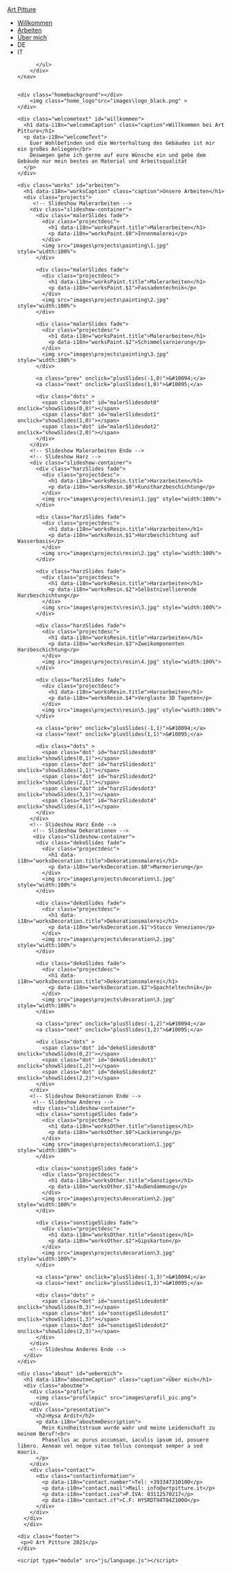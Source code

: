 <!DOCTYPE html>
<head>
    <meta charset="UTF-8">
    <meta http-equiv="X-UA-Compatible" content="IE=edge">
    <meta name="viewport" content="width=device-width, initial-scale=1.0">
    <script src="js/script.js" defer></script>
    <link rel="stylesheet" href="css/style.css">
    <title>Art Pitture</title>
</head>
<body>
  <div class="home">
    <nav class="navbar">
        <div class="brand-title"><a href="index.html">Art Pitture</a></div>
        <a href="#" class="toggle-button">
          <span class="bar"></span>
          <span class="bar"></span>
          <span class="bar"></span>
        </a>
        <div class="navbar-links">
          <ul>
            <li><a data-i18n="navWelcome" href="#willkommen">Willkommen</a></li>
            <li><a data-i18n="navWorks" href="#arbeiten">Arbeiten</a></li>
            <li><a data-i18n="navAboutme"href="#uebermich">Über mich</a></li>
            <li><a id="lang_DE">DE</a></li>
            <li><a id="lang_IT">IT</a></li>
            
          </ul>
        </div>
    </nav>

    
    <div class="homebackground"></div>
        <img class="home_logo"src="images\logo_black.png" >
    </div>

    <div class="welcometext" id="willkommen">
      <h1 data-i18n="welcomeCaption" class="caption">Willkommen bei Art Pitture</h1>
      <p data-i18n="welcomeText">
        Euer Wohlbefinden und die Werterhaltung des Gebäudes ist mir ein großes Anliegen</br>
        Deswegen gehe ich gerne auf eure Wünsche ein und gebe dem Gebäude nur mein bestes an Material und Arbeitsqualität
      </p>
    </div>
    
    <div class="works" id="arbeiten">
      <h1 data-i18n="worksCaption" class="caption">Unsere Arbeiten</h1>
      <div class="projects">
         <!-- Slideshow Malerarbeiten -->
        <div class="slideshow-container">
          <div class="malerSlides fade">
            <div class="projectdesc">
              <h1 data-i18n="worksPaint.title">Malerarbeiten</h1>
              <p data-i18n="worksPaint.$0">Innenmalerei</p>
            </div>
            <img src="images\projects\painting\1.jpg" style="width:100%">
          </div>
        
          <div class="malerSlides fade">
            <div class="projectdesc">
              <h1 data-i18n="worksPaint.title">Malerarbeiten</h1>
              <p data-i18n="worksPaint.$1">Fassadentechnik</p>
            </div>
            <img src="images\projects\painting\2.jpg" style="width:100%">
          </div>
        
          <div class="malerSlides fade">
            <div class="projectdesc">
              <h1 data-i18n="worksPaint.title">Malerarbeiten</h1>
              <p data-i18n="worksPaint.$2">Schimmelsarnierung</p>
            </div>
            <img src="images\projects\painting\3.jpg" style="width:100%">
          </div>
        
          <a class="prev" onclick="plusSlides(-1,0)">&#10094;</a>
          <a class="next" onclick="plusSlides(1,0)">&#10095;</a>
  
          <div class="dots" >
            <span class="dot" id="malerSlidesdot0" onclick="showSlides(0,0)"></span>
            <span class="dot" id="malerSlidesdot1" onclick="showSlides(1,0)"></span>
            <span class="dot" id="malerSlidesdot2" onclick="showSlides(2,0)"></span>
          </div>
        </div>
        <!-- Slideshow Malerarbeiten Ende -->
        <!-- Slideshow Harz -->
        <div class="slideshow-container"> 
          <div class="harzSlides fade">
            <div class="projectdesc">
              <h1 data-i18n="worksResin.title">Harzarbeiten</h1>
              <p data-i18n="worksResin.$0">Kunstharzbeschichtung</p>
            </div>
            <img src="images\projects\resin\1.jpg" style="width:100%">
          </div>
        
          <div class="harzSlides fade">
            <div class="projectdesc">
              <h1 data-i18n="worksResin.title">Harzarbeiten</h1>
              <p data-i18n="worksResin.$1">Harzbeschichtung auf Wasserbasis</p>
            </div>
            <img src="images\projects\resin\2.jpg" style="width:100%">
          </div>
        
          <div class="harzSlides fade">
            <div class="projectdesc">
              <h1 data-i18n="worksResin.title">Harzarbeiten</h1>
              <p data-i18n="worksResin.$2">Selbstnivellierende Harzbeschichtung</p>
            </div>
            <img src="images\projects\resin\3.jpg" style="width:100%">
          </div>
  
          <div class="harzSlides fade">
            <div class="projectdesc">
              <h1 data-i18n="worksResin.title">Harzarbeiten</h1>
              <p data-i18n="worksResin.$3">Zweikomponenten Harzbeschichtung</p>
            </div>
            <img src="images\projects\resin\4.jpg" style="width:100%">
          </div>
  
          <div class="harzSlides fade">
            <div class="projectdesc">
              <h1 data-i18n="worksResin.title">Harzarbeiten</h1>
              <p data-i18n="worksResin.$4">Verglaste 3D Tapeten</p>
            </div>
            <img src="images\projects\resin\5.jpg" style="width:100%">
          </div>
        
          <a class="prev" onclick="plusSlides(-1,1)">&#10094;</a>
          <a class="next" onclick="plusSlides(1,1)">&#10095;</a>
  
          <div class="dots" >
            <span class="dot" id="harzSlidesdot0" onclick="showSlides(0,1)"></span>
            <span class="dot" id="harzSlidesdot1" onclick="showSlides(1,1)"></span>
            <span class="dot" id="harzSlidesdot2" onclick="showSlides(2,1)"></span>
            <span class="dot" id="harzSlidesdot3" onclick="showSlides(3,1)"></span>
            <span class="dot" id="harzSlidesdot4" onclick="showSlides(4,1)"></span>
          </div>
        </div>
        <!-- Slideshow Harz Ende -->
         <!-- Slideshow Dekorationen -->
         <div class="slideshow-container">
          <div class="dekoSlides fade">
            <div class="projectdesc">
              <h1 data-i18n="worksDecoration.title">Dekorationsmalerei</h1>
              <p data-i18n="worksDecoration.$0">Marmorierung</p>
            </div>
            <img src="images\projects\decoration\1.jpg" style="width:100%">
          </div>
        
          <div class="dekoSlides fade">
            <div class="projectdesc">
              <h1 data-i18n="worksDecoration.title">Dekorationsmalerei</h1>
              <p data-i18n="worksDecoration.$1">Stucco Veneziano</p>
            </div>
            <img src="images\projects\decoration\2.jpg" style="width:100%">
          </div>
        
          <div class="dekoSlides fade">
            <div class="projectdesc">
              <h1 data-i18n="worksDecoration.title">Dekorationsmalerei</h1>
              <p data-i18n="worksDecoration.$2">Spachteltechnik</p>
            </div>
            <img src="images\projects\decoration\3.jpg" style="width:100%">
          </div>
        
          <a class="prev" onclick="plusSlides(-1,2)">&#10094;</a>
          <a class="next" onclick="plusSlides(1,2)">&#10095;</a>
  
          <div class="dots" >
            <span class="dot" id="dekoSlidesdot0" onclick="showSlides(0,2)"></span>
            <span class="dot" id="dekoSlidesdot1" onclick="showSlides(1,2)"></span>
            <span class="dot" id="dekoSlidesdot2" onclick="showSlides(2,2)"></span>
          </div>
        </div>
        <!-- Slideshow Dekorationen Ende -->   
         <!-- Slideshow Anderes -->
         <div class="slideshow-container">
          <div class="sonstigeSlides fade">
            <div class="projectdesc">
              <h1 data-i18n="worksOther.title">Sonstiges</h1>
              <p data-i18n="worksOther.$0">Lackierung</p>
            </div>
            <img src="images\projects\decoration\1.jpg" style="width:100%">
          </div>
        
          <div class="sonstigeSlides fade">
            <div class="projectdesc">
              <h1 data-i18n="worksOther.title">Sonstiges</h1>
              <p data-i18n="worksOther.$1">Außendämmung</p>
            </div>
            <img src="images\projects\decoration\2.jpg" style="width:100%">
          </div>
        
          <div class="sonstigeSlides fade">
            <div class="projectdesc">
              <h1 data-i18n="worksOther.title">Sonstiges</h1>
              <p data-i18n="worksOther.$2">Gipskarton</p>
            </div>
            <img src="images\projects\decoration\3.jpg" style="width:100%">
          </div>
        
          <a class="prev" onclick="plusSlides(-1,3)">&#10094;</a>
          <a class="next" onclick="plusSlides(1,3)">&#10095;</a>
  
          <div class="dots" >
            <span class="dot" id="sonstigeSlidesdot0" onclick="showSlides(0,3)"></span>
            <span class="dot" id="sonstigeSlidesdot1" onclick="showSlides(1,3)"></span>
            <span class="dot" id="sonstigeSlidesdot2" onclick="showSlides(2,3)"></span>
          </div>
        </div>
        <!-- Slideshow Anderes Ende -->          
      </div> 
    </div>

    <div class="about" id="uebermich">
      <h1 data-i18n="aboutmeCaption" class="caption">Über mich</h1>
      <div class="aboutme">
        <div class="profile">
          <img class="profilepic" src="images\profil_pic.png">
        </div>
        <div class="presentation">
          <h2>Hysa Ardit</h2>
          <p data-i18n="aboutmeDescription">
            Mein Kindheitstraum wurde wahr und meine Leidenschaft zu meinem Beruf!<br>
            Phasellus ac purus accumsan, iaculis ipsum id, posuere libero. Aenean vel neque vitae tellus consequat semper a sed mauris.
          </p>
        </div>
        <div class="contact">
          <div class="contactinformation">
            <p data-i18n="contact.number">Tel: +393347310100</p>
            <p data-i18n="contact.mail">Mail: info@artpitture.it</p>
            <p data-i18n="contact.iva">P.IVA: 03112570217</p>
            <p data-i18n="contact.cf">C.F: HYSRDT94T04Z100O</p>
          </div>
        </div>
      </div>
      </div>
     
    <div class="footer">
     <p>© Art Pitture 2021</p> 
    </div>

    <script type="module" src="js/language.js"></script>
</body>
</html>